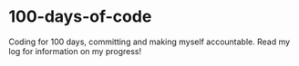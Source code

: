 # 100-days-of-code
Coding for 100 days, committing and making myself accountable. Read my log for information on my progress!
